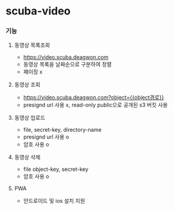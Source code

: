 # scuba-video

### 기능

1. 동영상 목록조회
    - https://video.scuba.deagwon.com
    - 동영상 목록을 날짜순으로 구분하여 정렬
    - 패이징 x
      
2. 동영상 조회
    - https://video.scuba.deagwon.com?object={{object경로}}
    - presignd url 사용 x, read-only public으로 공개된 s3 버킷 사용
    
3. 동영상 업로드
   - file, secret-key, directory-name
   - presignd url 사용 o
   - 암호 사용 o

4. 동영상 삭제
   - file object-key, secret-key
   - 암호 사용 o

5. PWA
   - 안드로이드 및 ios 설치 지원
